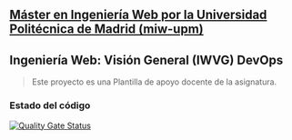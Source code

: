 ## [Máster en Ingeniería Web por la Universidad Politécnica de Madrid (miw-upm)](http://miw.etsisi.upm.es)
## Ingeniería Web: Visión General (IWVG) DevOps
> Este proyecto es una Plantilla de apoyo docente de la asignatura.

### Estado del código

[![Quality Gate Status](https://sonarcloud.io/api/project_badges/measure?project=iwvg-devops-Shi-Jiaming&metric=alert_status)](https://sonarcloud.io/summary/new_code?id=iwvg-devops-Shi-Jiaming)